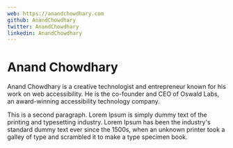 ```yaml
---
web: https://anandchowdhary.com
github: AnandChowdhary
twitter: AnandChowdhary
linkedin: AnandChowdhary
---
```


# Anand Chowdhary

Anand Chowdhary is a creative technologist and entrepreneur known for his work on web accessibility. He is the co-founder and CEO of Oswald Labs, an award-winning accessibility technology company.

<!--more-->

This is a second paragraph. Lorem Ipsum is simply dummy text of the printing and typesetting industry. Lorem Ipsum has been the industry's standard dummy text ever since the 1500s, when an unknown printer took a galley of type and scrambled it to make a type specimen book.
